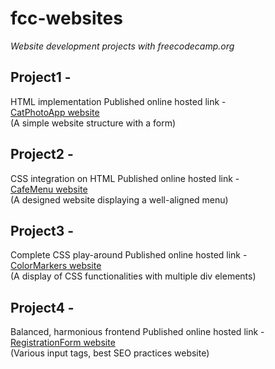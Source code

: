# fcc-websites
<em>Website development projects with freecodecamp.org</em> 
                                                                            

<h2>Project1 -</h2>                                                              

HTML implementation
Published online hosted link -                                            
<a href="https://vermashaurya.github.io/fcc-websites/CatPhotoApp/catphotoapp.html">CatPhotoApp website</a>       
(A simple website structure with a form)

<h2>Project2 -</h2>                                                        

CSS integration on HTML
Published online hosted link -                                      
<a href="https://vermashaurya.github.io/fcc-websites/CafeMenu/cafemenu.html">CafeMenu website</a>        
(A designed website displaying a well-aligned menu)


<h2>Project3 -</h2>

Complete CSS play-around 
Published online hosted link - <br>
<a href="https://vermashaurya.github.io/fcc-websites/ColorMarker/colormarker.html">ColorMarkers website</a> <br>
(A display of CSS functionalities with multiple div elements)

<h2>Project4 -</h2>

Balanced, harmonious frontend
Published online hosted link - <br>
<a href="https://vermashaurya.github.io/fcc-websites/RegistrationForm/registrationform.html">RegistrationForm website</a> <br>
(Various input tags, best SEO practices website)
